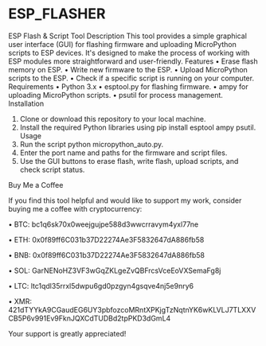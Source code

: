 # ESP_FLASHER

ESP Flash & Script Tool
Description
This tool provides a simple graphical user interface (GUI) for flashing firmware and uploading MicroPython scripts to ESP devices. It's designed to make the process of working with ESP modules more straightforward and user-friendly.
Features
• Erase flash memory on ESP.
• Write new firmware to the ESP.
• Upload MicroPython scripts to the ESP.
• Check if a specific script is running on your computer.
Requirements
• Python 3.x
• esptool.py for flashing firmware.
• ampy for uploading MicroPython scripts.
• psutil for process management.
Installation
1. Clone or download this repository to your local machine.
2. Install the required Python libraries using pip install esptool ampy psutil.
Usage
1. Run the script python micropython_auto.py.
2. Enter the port name and paths for the firmware and script files.
3. Use the GUI buttons to erase flash, write flash, upload scripts, and check script status.


Buy Me a Coffee

If you find this tool helpful and would like to support my work, consider buying me a coffee with cryptocurrency:

• BTC: bc1q6sk70x0weejgujpe588d3wwcrravym4yxl77ne

• ETH: 0x0f89ff6C031b37D22274Ae3F5832647dA886fb58

• BNB: 0x0f89ff6C031b37D22274Ae3F5832647dA886fb58

• SOL: GarNENoHZ3VF3wGqZKLgeZvQBFrcsVceEoVXSemaFg8j

• LTC: ltc1qdl35rrxl5dwpu6gd0pzgyn4gsqve4nj5e9nry6

• XMR: 421dTYYkA9CGaudEG6UY3pbfozcoMRntXPKjgTzNqtnYK6wKLVLJ7TLXXVCB5P6v991Ev9FknJQXCdTUDBd2tpPKD3dGmL4

Your support is greatly appreciated!

